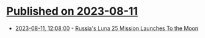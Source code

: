 # [Published on 2023-08-11](index.md)

* [2023-08-11, 12:08:00](https://science.slashdot.org/story/23/08/11/128226/russias-luna-25-mission-launches-to-the-moon?utm_source=rss1.0mainlinkanon&utm_medium=feed) - [Russia's Luna 25 Mission Launches To the Moon](https://science.slashdot.org/story/23/08/11/128226/russias-luna-25-mission-launches-to-the-moon?utm_source=rss1.0mainlinkanon&utm_medium=feed)
